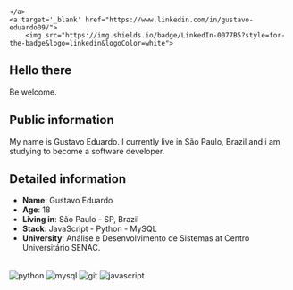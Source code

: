  </div>
 
 
    </a>
    <a target='_blank' href="https://www.linkedin.com/in/gustavo-eduardo09/">
        <img src="https://img.shields.io/badge/LinkedIn-0077B5?style=for-the-badge&logo=linkedin&logoColor=white">

    
        
    
</div>

## Hello there

Be welcome.

## Public information

My name is Gustavo Eduardo. I currently live in São Paulo, Brazil and i am studying to become a software developer. 

## Detailed information

* **Name**: Gustavo Eduardo
* **Age**: 18
* **Living in**: São Paulo - SP, Brazil
* **Stack**: JavaScript - Python - MySQL 
* **University**: Análise e Desenvolvimento de Sistemas at Centro Universitário SENAC.

</div>

<div style="display: inline_block"><br> 
  <img align="center" alt="python" src="https://img.shields.io/badge/Python-14354C?style=for-the-badge&logo=python&logoColor=white">
  <img align="center" alt="mysql" src="https://img.shields.io/badge/MySQL-00000F?style=for-the-badge&logo=mysql&logoColor=white">
  <img align="center" alt="git" src="https://img.shields.io/badge/GIT-E44C30?style=for-the-badge&logo=git&logoColor=white">
  <img align="center" alt="javascript" src=https://img.shields.io/badge/JavaScript-323330?style=for-the-badge&logo=javascript&logoColor=F7DF1E>
  
  
 
 </div>
